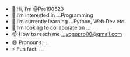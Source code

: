 - 👋 Hi, I’m @Pre190523
- 👀 I’m interested in ...Programming
- 🌱 I’m currently learning ...Python, Web Dev etc
- 💞️ I’m looking to collaborate on ...
- 📫 How to reach me ...yogopro00@gmail.com
- 😄 Pronouns: ...
- ⚡ Fun fact: ...

<!---
Pre190523/Pre190523 is a ✨ special ✨ repository because its `README.md` (this file) appears on your GitHub profile.
You can click the Preview link to take a look at your changes.
--->
